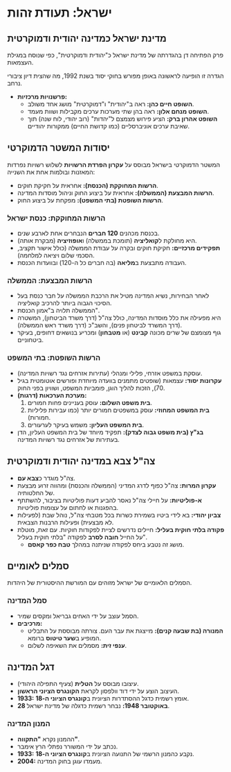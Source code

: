# ישראל: תעודת זהות

## מדינת ישראל כמדינה יהודית ודמוקרטית

פרק הפתיחה דן בהגדרתה של מדינת ישראל כ"יהודית ודמוקרטית", כפי שנוסח במגילת העצמאות.

הגדרה זו הופיעה לראשונה באופן מפורש בחוקי יסוד בשנת 1992, מה שהצית דיון ציבורי נרחב.

- **פרשנויות מרכזיות:**
  - **השופט חיים כהן:** ראה ב"יהודית" ו"דמוקרטית" מושג אחד משולב.
  - **השופט מנחם אלון:** ראה בהן שתי מערכות ערכים מקבילות ושוות מעמד.
  - **השופט אהרון ברק:** הציע פירוש מצמצם ל"יהדות" (רוב יהודי, לוח שנה) תוך שאיבת ערכים אוניברסליים (כמו קדושת החיים) ממקורות יהודיים.

## יסודות המשטר הדמוקרטי

המשטר הדמוקרטי בישראל מבוסס על **עקרון הפרדת הרשויות** לשלוש רשויות נפרדות המאזנות ובולמות אחת את השנייה:

- **הרשות המחוקקת (הכנסת):** אחראית על חקיקת חוקים.
- **הרשות המבצעת (הממשלה):** אחראית על ביצוע החוק וניהול מוסדות המדינה.
- **הרשות השופטת (בתי המשפט):** מפקחת על ביצוע החוק.

### הרשות המחוקקת: כנסת ישראל

- בכנסת מכהנים **120 חברים** הנבחרים אחת לארבע שנים.
- היא מחולקת ל**קואליציה** (תומכת בממשלה) ו**אופוזיציה** (מבקרת אותה).
- **תפקידים מרכזיים:** חקיקת חוקים ובקרה על עבודת הממשלה (כולל אישור תקציב, הסכמי שלום ויציאה למלחמה).
- העבודה מתבצעת ב**מליאה** (בה חברים כל ה-120) ובוועדות הכנסת.

### הרשות המבצעת: הממשלה

- לאחר הבחירות, נשיא המדינה מטיל את הרכבת הממשלה על חבר כנסת בעל הסיכוי הגבוה ביותר להרכיב קואליציה.
- הממשלה תלויה ב"אמון הכנסת".
- היא מפעילה את כלל מוסדות המדינה, כולל צה"ל (דרך משרד הביטחון), המשטרה (דרך המשרד לביטחון פנים), והשב"כ (דרך משרד ראש הממשלה).
- גוף מצומצם של שרים מכונה **קבינט** (או **מטבחון**) ומכריע בנושאים דחופים, בעיקר ביטחוניים.

### הרשות השופטת: בתי המשפט

- עוסקת במשפט אזרחי, פלילי ומנהלי (עתירות אזרחים נגד רשויות המדינה).
- **עקרונות יסוד:** עצמאות (שופטים מתמנים בוועדה מיוחדת ופורשים אוטומטית בגיל 70), הזכות להליך הוגן, פומביות המשפט, ושוויון בפני החוק.
- **מערכת הערכאות (דרגות):**
  1.  **בית משפט השלום:** עוסק בעניינים פחות חמורים.
  2.  **בית המשפט המחוזי:** עוסק במשפטים חמורים יותר (כמו עבירות פליליות חמורות).
  3.  **בית המשפט העליון:** משמש בעיקר לערעורים.
- **בג"ץ (בית משפט גבוה לצדק):** תפקיד מיוחד של בית המשפט העליון, הדן בעתירות של אזרחים נגד רשויות המדינה.

## צה"ל צבא במדינה יהודית ודמוקרטית

- צה"ל מוגדר כ**צבא עם**.
- **עקרון המרות:** צה"ל כפוף לדרג המדיני (הממשלה והכנסת) ומהווה זרוע מבצעת של החלטותיה.
- **א-פוליטיות:** על חיילי צה"ל נאסר להביע דעות פוליטיות בציבור, להשתתף בהפגנות או לחתום על עצומות פוליטיות.
- **צביון יהודי:** בא לידי ביטיו בשמירת כשרות בכל מטבחי צה"ל, נוהל שבת (לפעילות לא מבצעית) ופעילות הרבנות הצבאית.
- **פקודה בלתי חוקית בעליל:** חיילים נדרשים לציית לפקודות חוקיות. עם זאת, מוטלת על החייל **חובה לסרב** לפקודה "בלתי חוקית בעליל".
  - מושג זה נטבע ביחס לפקודה שניתנה במהלך **טבח כפר קאסם**.

## סמלים לאומיים

הסמלים הלאומיים של ישראל מזוהים עם המורשת ההיסטורית של היהדות.

### סמל המדינה

- הסמל עוצב על ידי האחים גבריאל ומקסים שמיר.
- **מרכיבים:**
  - **המנורה (בת שבעה קנים):** מייצגת את עבר העם. צורתה מבוססת על התבליט המופיע ב**שער טיטוס** ברומא.
  - **ענפי זית:** מסמלים את השאיפה לשלום.

## דגל המדינה

- עיצובו מבוסס על **הטלית** (צעיף התפילה היהודי).
- העיצוב הוצע על ידי דוד וולפסון לקראת **הקונגרס הציוני הראשון**.
- **1933:** אומץ רשמית כדגל ההסתדרות הציונית ב**קונגרס הציוני ה-18**.
- **28 באוקטובר 1948:** נבחר רשמית כדגלה של מדינת ישראל.

### המנון המדינה

- ההמנון נקרא **"התקווה"**.
- נכתב על ידי המשורר נפתלי הרץ אימבר.
- **1933:** נקבע כהמנון הרשמי של התנועה הציונית ב**קונגרס הציוני ה-18**.
- **2004:** מעמדו עוגן בחוק המדינה.
